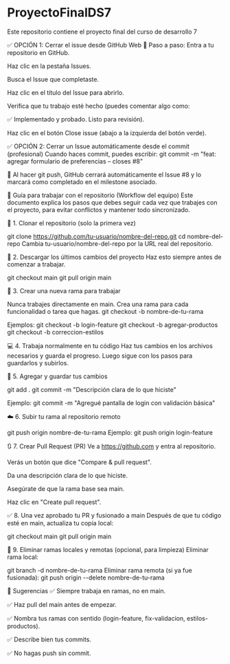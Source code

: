# ProyectoFinalDS7
Este repositorio contiene el proyecto final del curso de desarrollo 7


✅ OPCIÓN 1: Cerrar el issue desde GitHub Web
🔧 Paso a paso:
Entra a tu repositorio en GitHub.

Haz clic en la pestaña Issues.

Busca el Issue que completaste.

Haz clic en el título del Issue para abrirlo.

Verifica que tu trabajo esté hecho (puedes comentar algo como:

✅ Implementado y probado. Listo para revisión).

Haz clic en el botón Close issue (abajo a la izquierda del botón verde).


✅ OPCIÓN 2: Cerrar un Issue automáticamente desde el commit (profesional)
Cuando haces commit, puedes escribir:
git commit -m "feat: agregar formulario de preferencias – closes #8"

🔁 Al hacer git push, GitHub cerrará automáticamente el Issue #8 y lo marcará como completado en el milestone asociado.

















🚀 Guía para trabajar con el repositorio (Workflow del equipo)
Este documento explica los pasos que debes seguir cada vez que trabajes con el proyecto, para evitar conflictos y mantener todo sincronizado.


🧱 1. Clonar el repositorio (solo la primera vez)

  git clone https://github.com/tu-usuario/nombre-del-repo.git
  cd nombre-del-repo
  Cambia tu-usuario/nombre-del-repo por la URL real del repositorio.


🔄 2. Descargar los últimos cambios del proyecto
  Haz esto siempre antes de comenzar a trabajar.
  
  git checkout main
  git pull origin main

  
🌿 3. Crear una nueva rama para trabajar

  Nunca trabajes directamente en main. Crea una rama para cada funcionalidad o tarea que hagas.
  git checkout -b nombre-de-tu-rama

  Ejemplos:
  git checkout -b login-feature
  git checkout -b agregar-productos
  git checkout -b correccion-estilos

  
💻 4. Trabaja normalmente en tu código
  Haz tus cambios en los archivos necesarios y guarda el progreso. Luego sigue con los pasos para guardarlos y subirlos.


💾 5. Agregar y guardar tus cambios

  git add .
  git commit -m "Descripción clara de lo que hiciste"
  
  Ejemplo:
  git commit -m "Agregué pantalla de login con validación básica"


☁️ 6. Subir tu rama al repositorio remoto

  git push origin nombre-de-tu-rama
  Ejemplo:
  git push origin login-feature

  
🔃 7. Crear Pull Request (PR)
  Ve a https://github.com y entra al repositorio.
  
  Verás un botón que dice "Compare & pull request".
  
  Da una descripción clara de lo que hiciste.
  
  Asegúrate de que la rama base sea main.
  
  Haz clic en "Create pull request".

  
✅ 8. Una vez aprobado tu PR y fusionado a main
  Después de que tu código esté en main, actualiza tu copia local:
  
  git checkout main
  git pull origin main

  
🧹 9. Eliminar ramas locales y remotas (opcional, para limpieza)
  Eliminar rama local:

  git branch -d nombre-de-tu-rama
  Eliminar rama remota (si ya fue fusionada):
  git push origin --delete nombre-de-tu-rama

  
🧠 Sugerencias
✅ Siempre trabaja en ramas, no en main.

✅ Haz pull del main antes de empezar.

✅ Nombra tus ramas con sentido (login-feature, fix-validacion, estilos-productos).

✅ Describe bien tus commits.

✅ No hagas push sin commit.
